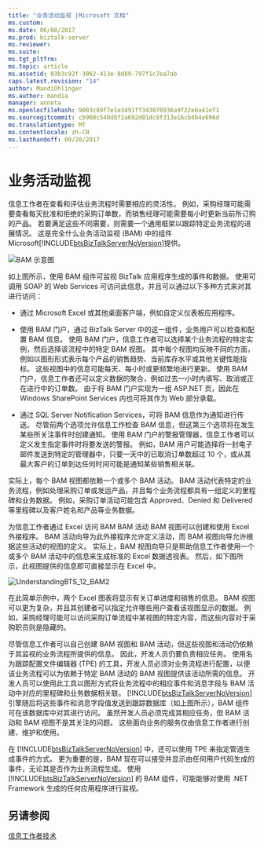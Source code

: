 ```yaml
---
title: "业务活动监视 |Microsoft 文档"
ms.custom: 
ms.date: 06/08/2017
ms.prod: biztalk-server
ms.reviewer: 
ms.suite: 
ms.tgt_pltfrm: 
ms.topic: article
ms.assetid: 83b3c92f-3062-413e-8d89-797f1c7ea7ab
caps.latest.revision: "14"
author: MandiOhlinger
ms.author: mandia
manager: anneta
ms.openlocfilehash: 9003c89f7e1e3491ff343078936a9f22e6a41ef1
ms.sourcegitcommit: cb908c540d8f1a692d01dc8f313e16cb4b4e696d
ms.translationtype: MT
ms.contentlocale: zh-CN
ms.lasthandoff: 09/20/2017
---
```

# <a name="business-activity-monitoring"></a>业务活动监视
信息工作者在查看和评估业务流程时需要相应的灵活性。 例如，采购经理可能需要查看每天批准和拒绝的采购订单数，而销售经理可能需要每小时更新当前所订购的产品。 若要满足这些不同需要，则需要一个通用框架以跟踪特定业务流程的进展情况。 这是完全什么业务活动监视 (BAM) 中的组件 Microsoft[!INCLUDE[btsBizTalkServerNoVersion](../includes/btsbiztalkservernoversion-md.md)]提供。  
  
 ![BAM 示意图](../core/media/bam-diagram.gif "bam_diagram")  
  
 如上图所示，使用 BAM 组件可监视 BizTalk 应用程序生成的事件和数据。 使用可调用 SOAP 的 Web Services 可访问此信息，并且可以通过以下多种方式来对其进行访问：  
  
-   通过 Microsoft Excel 或其他桌面客户端，例如自定义仪表板应用程序。  
  
-   使用 BAM 门户，通过 BizTalk Server 中的这一组件，业务用户可以检查和配置 BAM 信息。 使用 BAM 门户，信息工作者可以选择某个业务流程的特定实例，然后选择该流程中的特定 BAM 视图。 其中每个视图均反映不同的方面，例如以图形形式表示每个产品的销售趋势、当前库存水平或其他关键性能指标。 这些视图中的信息可能每天、每小时或更频繁地进行更新。 使用 BAM 门户，信息工作者还可以定义数据的聚合，例如过去一小时内填写、取消或正在进行中的订单数。 由于将 BAM 门户实现为一组 ASP.NET 页，因此在 Windows SharePoint Services 内也可将其作为 Web 部分承载。  
  
-   通过 SQL Server Notification Services，可将 BAM 信息作为通知进行传送。 尽管前两个选项允许信息工作检查 BAM 信息，但这第三个选项将在发生某些所关注事件时创建通知。 使用 BAM 门户的警报管理器，信息工作者可以定义发生指定事件时将要发送的警报。 例如，BAM 用户可能选择将一封电子邮件发送到特定的管理器中，只要一天中的已取消订单数超过 10 个，或从其最大客户的订单到达任何时间可能是通知某些销售相关联。  
  
 实际上，每个 BAM 视图都依赖一个或多个 BAM 活动。 BAM 活动代表特定的业务流程，例如处理采购订单或发运产品，并且每个业务流程都具有一组定义的里程碑和业务数据。 例如，采购订单活动可能包含 Approved、Denied 和 Delivered 等里程碑以及客户姓名和产品等业务数据。  
  
 为信息工作者通过 Excel 访问 BAM BAM 活动 BAM 视图可以创建和使用 Excel 外接程序。 BAM 活动向导为此外接程序允许定义活动，而 BAM 视图向导允许根据这些活动的视图的定义。 实际上，BAM 视图向导只是帮助信息工作者使用一个或多个 BAM 活动中的信息来生成标准的 Excel 数据透视表。 然后，如下图所示，此视图提供的信息即可直接显示在 Excel 中。  
  
 ![](../core/media/understandingbts-12-bam2.gif "UnderstandingBTS_12_BAM2")  
  
 在此简单示例中，两个 Excel 图表将显示有关订单进度和销售的信息。 BAM 视图可以更为复杂，并且其创建者可以指定允许哪些用户查看该视图显示的数据。 例如，采购经理可能可以访问采购订单流程中某视图的特定内容，而这些内容对于采购职员则是隐藏的。  
  
 尽管信息工作者可以自己创建 BAM 视图和 BAM 活动，但这些视图和活动仍依赖于其监视的业务流程所提供的信息。 因此，开发人员仍要负责相应任务。 使用名为跟踪配置文件编辑器 (TPE) 的工具，开发人员必须对业务流程进行配置，以便该业务流程可以为依赖于特定 BAM 活动的 BAM 视图提供该活动所需的信息。 开发人员可以使用此工具以图形方式将业务流程中的相应事件和消息字段与 BAM 活动中对应的里程碑和业务数据相关联。 [!INCLUDE[btsBizTalkServerNoVersion](../includes/btsbiztalkservernoversion-md.md)] 引擎随后将这些事件和消息字段值发送到跟踪数据库（如上图所示），BAM 组件可在该数据库中对其进行访问。 虽然开发人员必须完成其相应任务，但 BAM 活动和 BAM 视图不是其关注的问题。 这些面向业务的服务仅由信息工作者进行创建、维护和使用。  
  
 在 [!INCLUDE[btsBizTalkServerNoVersion](../includes/btsbiztalkservernoversion-md.md)] 中，还可以使用 TPE 来指定管道生成事件的方式。 更为重要的是，BAM 现在可以接受并显示由任何用户代码生成的事件，无论其是否作为业务流程生成。 使用 [!INCLUDE[btsBizTalkServerNoVersion](../includes/btsbiztalkservernoversion-md.md)] 的 BAM 组件，可能能够对使用 .NET Framework 生成的任何应用程序进行监视。  
  
## <a name="see-also"></a>另请参阅  
 [信息工作者技术](../core/information-worker-technologies.md)